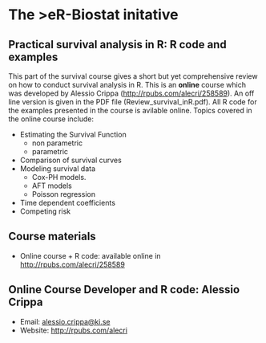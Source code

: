 # The >eR-Biostat initative
## Practical survival analysis in R: R code and examples

This part of the survival course gives a short but yet comprehensive review on how to conduct survival analysis in R.  This is an **online** course which was developed by Alessio Crippa (http://rpubs.com/alecri/258589). An off line version is given in the PDF file (Review_survival_inR.pdf). All R code for the examples presented in the course is avilable online. 
Topics covered in the online course include:

* Estimating the Survival Function
    + non parametric
    + parametric 
* Comparison of survival curves
* Modeling survival data
    + Cox-PH models.
    + AFT models
    + Poisson regression 
* Time dependent coefficients
* Competing risk

## Course materials

* Online course + R code: available online in http://rpubs.com/alecri/258589

## Online Course Developer and R code: Alessio Crippa
 * Email: alessio.crippa@ki.se
 * Website: http://rpubs.com/alecri

